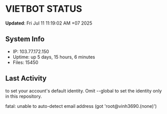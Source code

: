 # VIETBOT STATUS
**Updated**: Fri Jul 11 11:19:02 AM +07 2025

## System Info
- IP: 103.77.172.150
- Uptime: up 5 days, 15 hours, 6 minutes
- Files: 15450

## Last Activity

to set your account's default identity.
Omit --global to set the identity only in this repository.

fatal: unable to auto-detect email address (got 'root@vinh3690.(none)')
